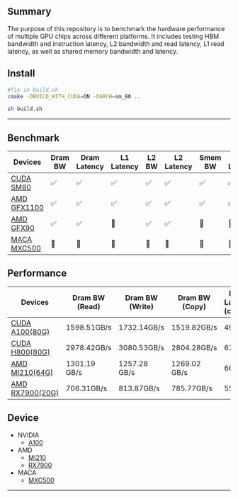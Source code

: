 

## Summary
The purpose of this repository is to benchmark the hardware performance of multiple GPU chips across different platforms. It includes testing HBM bandwidth and instruction latency, L2 bandwidth and read latency, L1 read latency, as well as shared memory bandwidth and latency.


## Install

```bash
#fix in build.sh
cmake -DBUILD_WITH_CUDA=ON -DARCH=sm_80 ..

sh build.sh 
```

---

## Benchmark
Devices | Dram BW |  Dram Latency | L1 Latency | L2 BW | L2 Latency | Smem BW | Smem Latency |
|----|----|----|----|----|----|----|----|
|[CUDA SM80](https://docs.nvidia.com/cuda/inline-ptx-assembly/index.html)|✅|✅|✅|✅|✅|✅|✅|
|[AMD GFX1100](https://www.amd.com/content/dam/amd/en/documents/radeon-tech-docs/instruction-set-architectures/rdna3-shader-instruction-set-architecture-feb-2023_0.pdf)|✅|✅|✅|✅|✅|✅|✅|
|[AMD GFX90](https://www.amd.com/content/dam/amd/en/documents/instinct-tech-docs/instruction-set-architectures/instinct-mi200-cdna2-instruction-set-architecture.pdf)|✅|✅|🔨|✅|✅|🔨|🔨|
|[MACA MXC500](https://www.metax-tech.com/prod.html?cid=2)|🔨|🔨|🔨|🔨|🔨|🔨|🔨|


## Performance

| Devices | Dram BW (Read) | Dram BW (Write) | Dram BW (Copy) | Dram Latency (cycles) | L2 BW | L2 Latency (cycles) |  L1 Latency (cycles) |Smem BW (Measured) (byte/cycle) | Smem BW (Theoretical) (byte/cycle) | Smem Latency (cycles) |
|---------|----------------|-----------------|----------------|-----------------------|---------------------|-------|----------------------|---------------------------------|------------------------------------|----------------------|
| [CUDA A100(80G)](https://www.techpowerup.com/gpu-specs/a100-pcie-80-gb.c3821) | 1598.51GB/s | 1732.14GB/s | 1519.82GB/s | 499 | 3094.17GB/s | 332 | 33 | 111.73 | 128 | 23 |
| [CUDA H800(80G)](https://www.techpowerup.com/gpu-specs/h800-pcie-80-gb.c4181) | 2978.42GB/s | 3080.53GB/s | 2804.28GB/s | 673 | 8827.54GB/s | 273 | 32 | 128.94 | 128 | 23 |
| [AMD MI210(64G)](https://www.techpowerup.com/gpu-specs/radeon-instinct-mi210.c3857) | 1301.19 GB/s | 1257.28 GB/s | 1269.02 GB/s | 669 | 1347.54GB/s | 271 | 🔨 | 72.95 | 128 | 48 |
| [AMD RX7900(20G)](https://www.techpowerup.com/gpu-specs/radeon-rx-7900-xt.c3912) | 706.31GB/s | 813.87GB/s | 785.77GB/s | 551 | 3253.16GB/s | 340 | 35 | 100.21 | 128 | 33 |

## Device
- NVIDIA
    - [A100](https://www.techpowerup.com/gpu-specs/a100-pcie-80-gb.c3821)
- AMD
    - [MI210](https://www.techpowerup.com/gpu-specs/radeon-instinct-mi210.c3857) 
    - [RX7900](https://www.techpowerup.com/gpu-specs/radeon-rx-7900-xt.c3912)
- MACA 
    - [MXC500](https://www.metax-tech.com/prod.html?cid=2)

---
